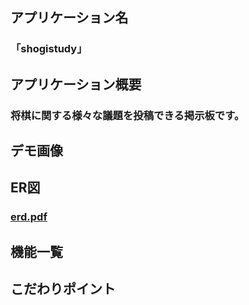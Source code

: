 ## アプリケーション名
### 「shogistudy」
## アプリケーション概要
### 将棋に関する様々な議題を投稿できる掲示板です。
## デモ画像
## ER図
### [erd.pdf](https://github.com/hiroshikatakata/shogistudy/files/9739610/erd.pdf)
## 機能一覧
## こだわりポイント
